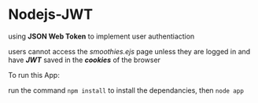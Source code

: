 # Nodejs-JWT

using **JSON Web Token** to implement user authentiaction

users cannot access the _smoothies.ejs_ page unless they are logged in and have **_JWT_** saved in the **_cookies_** of the browser

To run this App:

run the command `npm install` to install the dependancies, then `node app`
